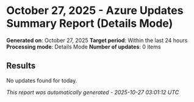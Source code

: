 # October 27, 2025 - Azure Updates Summary Report (Details Mode)

**Generated on**: October 27, 2025
**Target period**: Within the last 24 hours
**Processing mode**: Details Mode
**Number of updates**: 0 items

## Results

No updates found for today.


*This report was automatically generated - 2025-10-27 03:01:12 UTC*